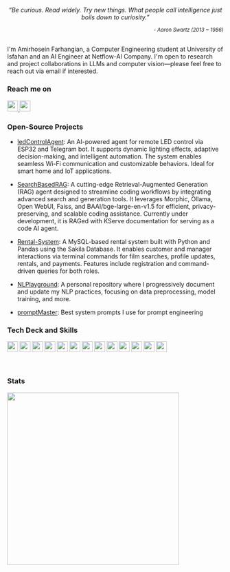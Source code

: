 
<!-- Amirhosein Farhangian -->
<p align="center"><i>“Be curious. Read widely. Try new things. What people call intelligence just boils down to curiosity.”</i></p> 
<p align="right"><sub><i>- Aaron Swartz (2013 ~ 1986)</i></sub></p>

<h2></h2>

I'm Amirhosein Farhangian, a Computer Engineering student at University of Isfahan and an AI Engineer at Netflow-AI Company. I'm open to research and project collaborations in LLMs and computer vision—please feel free to reach out via email if interested.

### Reach me on

<a href="https://www.linkedin.com/in/amirh-far">
  <img src="https://img.shields.io/badge/-LinkedIn-0077B5?style=for-the-badge&logo=LinkedIn&logoColor=white" height="25"/>
</a>

<a href="mailto:amirh.far8@gmail.com?subject=Hello%20Amirhosein,%20From%20Github">
  <img src="https://img.shields.io/badge/gmail-%23D14836.svg?style=for-the-badge&logo=gmail&logoColor=white" height="25"/>
</a>

### Open-Source Projects

- [ledControlAgent](https://github.com/amirh-far/ledControlAgent): An AI-powered agent for remote LED control via ESP32 and Telegram bot. It supports dynamic lighting effects, adaptive decision-making, and intelligent automation. The system enables seamless Wi-Fi communication and customizable behaviors. Ideal for smart home and IoT applications.

- [SearchBasedRAG](https://github.com/amirh-far/SearchBasedRAG): A cutting-edge Retrieval-Augmented Generation (RAG) agent designed to streamline coding workflows by integrating advanced search and generation tools. It leverages Morphic, Ollama, Open WebUI, Faiss, and BAAI/bge-large-en-v1.5 for efficient, privacy-preserving, and scalable coding assistance. Currently under development, it is RAGed with KServe documentation for serving as a code AI agent.

- [Rental-System](https://github.com/amirh-far/Rental-System): A MySQL-based rental system built with Python and Pandas using the Sakila Database. It enables customer and manager interactions via terminal commands for film searches, profile updates, rentals, and payments. Features include registration and command-driven queries for both roles.

- [NLPlayground](https://github.com/amirh-far/NLPlayground): A personal repository where I progressively document and update my NLP practices, focusing on data preprocessing, model training, and more.
  
- [promptMaster](https://github.com/amirh-far/promptMaster): Best system prompts I use for prompt engineering

### Tech Deck and Skills

<p>
  <img src="https://img.shields.io/badge/Python-FFD43B?style=for-the-badge&logo=python&logoColor=blue" height="25"/>
  <img src="https://img.shields.io/badge/Numpy-777BB4?style=for-the-badge&logo=numpy&logoColor=white" height="25"/>
  <img src="https://img.shields.io/badge/Pandas-2C2D72?style=for-the-badge&logo=pandas&logoColor=white" height="25"/>
  <img src="https://img.shields.io/badge/PyTorch-EE4C2C?style=for-the-badge&logo=pytorch&logoColor=white" height="25"/>
<!--   <img src="https://img.shields.io/badge/TensorFlow-FF6F00?style=for-the-badge&logo=tensorflow&logoColor=white" height="25"/> -->
  <img src="https://img.shields.io/badge/MySQL-005C84?style=for-the-badge&logo=mysql&logoColor=white" height="25"/>
  <img src="https://img.shields.io/badge/GIT-E44C30?style=for-the-badge&logo=git&logoColor=white" height="25"/>
  <img src="https://img.shields.io/badge/Docker-2CA5E0?style=for-the-badge&logo=docker&logoColor=white" height="25"/>
  <img src="https://img.shields.io/badge/Ubuntu-E95420?style=for-the-badge&logo=ubuntu&logoColor=white" height="25"/>
  <img src="https://img.shields.io/badge/Django-092E20?style=for-the-badge&logo=django&logoColor=green" height="25"/>
  <img src="https://img.shields.io/badge/Nginx-009639?style=for-the-badge&logo=nginx&logoColor=white" height="25"/>
  <img src="https://img.shields.io/badge/C-00599C?style=for-the-badge&logo=c&logoColor=white" height="25"/>

  <img src="https://img.shields.io/badge/mac%20os-000000?style=for-the-badge&logo=apple&logoColor=white" height="25"/>
  <img src="https://img.shields.io/badge/Postman-FF6C37?style=for-the-badge&logo=Postman&logoColor=white" height="25"/>
</p>

  <br>
<!-- ### ⚡️ AI & ML Tools
<p>
  <img src="https://img.shields.io/badge/django%20rest-ff1709?style=for-the-badge&logo=django&logoColor=white"/>
  <img src="https://img.shields.io/badge/scikit_learn-F7931E?style=for-the-badge&logo=scikitlearn&logoColor=white"/>
  
  <br>
</p>
-->

### Stats

<img src="https://github-readme-stats.vercel.app/api?username=amirh-far&theme=radical&hide_border=true&count_private=true" width="400"/>
<!--![Git Most Used Langs](https://github-readme-stats.vercel.app/api/top-langs/?username=amirh-far&hide=TeX&layout=compact&theme=radical&hide_border=true) -->
<!--
![Visitor Badge](https://visitor-badge.laobi.icu/badge?page_id=amirh-far)
!-->
<br>
<!-- <h2 align="center">💻 Check Out My Repos ⬇️</h2> -->

